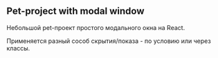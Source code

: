 ## Pet-project with modal window

Небольшой pet-проект простого модального окна на React. 

Применяется разный сособ скрытия/показа - по условию или через классы.


